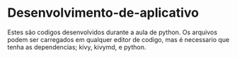 # Desenvolvimento-de-aplicativo

Estes são codigos desenvolvidos durante a aula de python.
Os arquivos podem ser carregados em qualquer editor de codigo, mas é necessario que tenha as dependencias; kivy, kivymd, e python.
